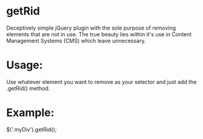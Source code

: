 getRid
======

Deceptively simple jQuery plugin with the sole purpose of removing elements that are not in use. The true beauty lies within it's use in Content Management Systems (CMS) which leave unnecessary.


Usage:
======

Use whatever element you want to remove as your selector and just add the .getRid() method.


Example:
========

$('.myDiv').getRid();
